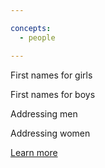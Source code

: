 ```yaml
---

concepts:
  - people

---
```


First names for girls

First names for boys

Addressing men

Addressing women

[Learn more](https://en.wikipedia.org/wiki/Italian_name)
